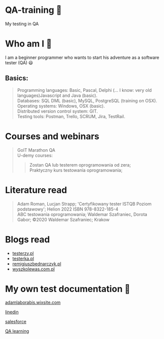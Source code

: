 # QA-training :open_file_folder:
My testing in QA

# Who am I 🧑
I am a beginner programmer who wants to start his adventure as a software tester (QA) 😃

## Basics: 
>Programming languages: Basic, Pascal, Delphi (... I know: very old languages)Javascript and Java (basic).  
>Databases: SQL DML (basic), MySQL, PostgreSQL (training on OSX).  
>Operating systems: Windows, OSX (basic).  
>Distributed version control system: GIT.  
>Testing tools: Postman, Trello, SCRUM, Jira, TestRail.  

# Courses and webinars
>GoIT Marathon QA  
>U-demy courses:	
>>	Zostan QA lub testerem oprogramowania od zera;  
>>  Praktyczny kurs testowania oprogramowania;


# Literature read
>Adam Roman, Lucjan Strapp; 'Certyfikowany tester ISTQB Poziom podstawowy'; Helion 2022 ISBN 978-8322-185-4  
>ABC testowania oprogramowania; Waldemar Szafraniec, Dorota Gabor; ©2020 Waldemar Szafraniec; Krakow
# Blogs read
* [testerzy.pl](https://testerzy.pl/)
* [testerka.pl](https://testerka.pl/)
* [remigiuszbednarczyk.pl](https://remigiuszbednarczyk.pl/)
* [wyszkolewas.com.pl](https://www.wyszkolewas.com.pl/)
  
# My own test documentation :bug:
[adamlaborabis.wixsite.com](https://adamlaborabis.wixsite.com/adam-ilnicki/blog)

[linedin](https://www.linkedin.com/in/adam-ilnicki-4b66a8238/)

[salesforce](https://www.salesforce.com/trailblazer/laborabis)

[QA learning](https://adamlaborabis.wixsite.com/adam-ilnicki/blog)
